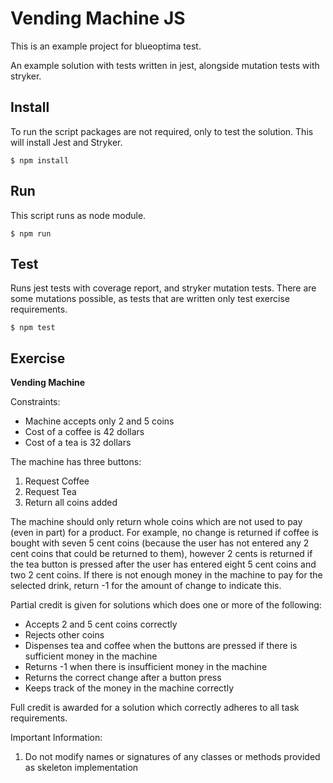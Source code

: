# Vending Machine JS

This is an example project for blueoptima test.

An example solution with tests written in jest, 
alongside mutation tests with stryker.

## Install

To run the script packages are not required, 
only to test the solution. This will install Jest and Stryker.

```shell
$ npm install
```

## Run

This script runs as node module.

```shell
$ npm run
```

## Test

Runs jest tests with coverage report, and stryker 
mutation tests. There are some mutations possible,
as tests that are written only test exercise requirements.

```shell
$ npm test
```


## Exercise

**Vending Machine** 

Constraints:
- Machine accepts only 2 and 5 coins
- Cost of a coffee is 42 dollars
- Cost of a tea is 32 dollars

The machine has three buttons: 
1. Request Coffee 
2. Request Tea 
3. Return all coins added 

The machine should only return whole coins which are not used to pay (even in part) for a product. 
For example, no change is returned if coffee is bought with seven 5 cent coins 
(because the user has not entered any 2 cent coins that could be returned to them), 
however 2 cents is returned if the tea button is pressed after the user has entered 
eight 5 cent coins and two 2 cent coins. If there is not enough money in the machine 
to pay for the selected drink, return -1 for the amount of change to indicate this. 

Partial credit is given for solutions which does one or more of the following: 

* Accepts 2 and 5 cent coins correctly 
* Rejects other coins 
* Dispenses tea and coffee when the buttons are pressed if there is sufficient money in the machine 
* Returns -1 when there is insufficient money in the machine 
* Returns the correct change after a button press 
* Keeps track of the money in the machine correctly 

Full credit is awarded for a solution which correctly adheres to all task requirements. 

Important Information: 
1. Do not modify names or signatures of any classes or methods provided as skeleton implementation 
